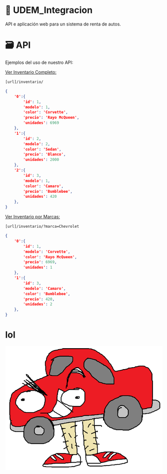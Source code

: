 # 🚗 UDEM_Integracion
API e aplicación web para un sistema de renta de autos.



# 🗃️ API

Ejemplos del uso de nuestro API:



<u>Ver Inventario Completo:</u>

```http
[url]/inventario/
```

```json
{
    '0':{
        'id': 1,
        'modelo': 1,
        'color': 'Corvette',
        'precio': 'Rayo McQueen',
        'unidades': 6969
    },
    '1':{
        'id': 2, 
        'modelo': 2, 
        'color': 'Sedan', 
        'precio': 'Blanco', 
        'unidades': 2000
    },
    '2':{
        'id': 3, 
        'modelo': 1, 
        'color': 'Camaro', 
        'precio': 'Bumblebee', 
        'unidades': 420
    },
}
```



<u>Ver Inventario por Marcas:</u>

```http
[url]/inventario/?marca=Chevrolet
```

```json
{
    '0':{
        'id': 1,
        'modelo': 'Corvette',
        'color': 'Rayo McQueen',
        'precio': 6969,
        'unidades': 1
    },
    '1':{
        'id': 3,
        'modelo': 'Camaro',
        'color': 'Bumblebee',
        'precio': 420,
        'unidades': 2
    },
}
```



# lol

![](https://github.com/PoshoDev/UDEM_Integracion/blob/main/lol.png?raw=true)
